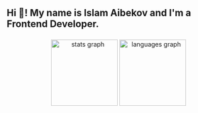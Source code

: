<h2 align="left">Hi 👋! My name is Islam Aibekov and I'm a Frontend Developer.</h2>

###

<div align="center">
  <img src="https://github-readme-stats.vercel.app/api?username=aibekovislam&hide_title=false&hide_rank=false&show_icons=true&include_all_commits=true&count_private=true&disable_animations=false&theme=dracula&locale=en&hide_border=false" height="150" alt="stats graph"  />
  <img src="https://github-readme-stats.vercel.app/api/top-langs?username=aibekovislam&locale=en&hide_title=false&layout=compact&card_width=320&langs_count=5&theme=dracula&hide_border=false" height="150" alt="languages graph"  />
</div>
